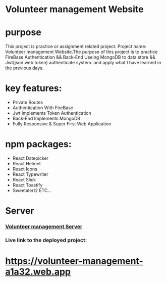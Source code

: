 # Volunteer management Website

# purpose
This project is practice or assignment related project. Project name: Volunteer management Website.The purpose of this project is to practice FireBase Authentication && Back-End Useing MongoDB to data store && Jwt(json web token) authenticate system. and apply what I have learned in the previous days.


# key features:
- Private Routes
- Authentication With FireBase
- Jwt Implements Token Authentication
- Back-End Implements MongoDB
- Fully Responsive & Super First Web Application

# npm packages:
- React Datepicker
- React Helmet
- React Icons
- React Typewriter
- React Slick
- React Toastify
- Sweetalert2 ETC...


# Server
### [Volunteer management Server](https://github.com/iammahedihasan/volunteer-management-server)

### Live link to the deployed project:
# https://volunteer-management-a1a32.web.app

